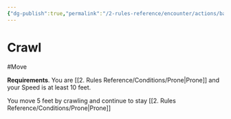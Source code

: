 ```yaml
---
{"dg-publish":true,"permalink":"/2-rules-reference/encounter/actions/basic-actions/crawl/","noteIcon":""}
---
```


# Crawl
#Move 

**Requirements**. You are [[2. Rules Reference/Conditions/Prone\|Prone]] and your Speed is at least 10 feet.

You move 5 feet by crawling and continue to stay [[2. Rules Reference/Conditions/Prone\|Prone]] 


